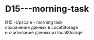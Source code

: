 # D15---morning-task
D15 -Upscale - morning task<br>
сохранение данных в LocalStorage<br>
и считывание данных из localStorage<br>
